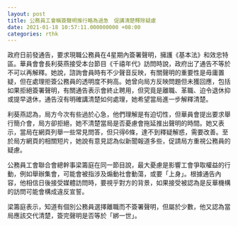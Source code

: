 ```yaml
---
layout: post
title: 公務員工會稱簽聲明推行略為過急　促講清楚釋除疑慮
date: 2021-01-18 10:57:11.000000000 +08:00
categories: rthk
---
```


政府日前發通告，要求現職公務員在4星期內簽署聲明，擁護《基本法》和效忠特區。華員會會長利葵燕接受本台節目《千禧年代》訪問時說，政府出了通告不等於不可以再解釋。她說，諮詢會員時有不少聲音反映，有關聲明的重要性是毋庸置疑，但在處理拒簽公務員的透明度不夠高。她曾向局方反映問題但未獲回應，包括如果拒絕簽署聲明，有關通告表示會終止聘用，但究竟是離職、革職、迫令退休抑或提早退休，通告沒有明確講清楚如何處理，她希望當局進一步解釋清楚。

利葵燕認為，局方今次有些過於心急，他們理解是有迫切性，但華員會提出要求舉行簡介會，局方卻拒絕，她不清楚當局是否憂慮會拖延推出聲明的時間。她又表示，當局在網頁列舉一些常見問答，但只得6條，達不到釋疑解惑，需要改善。至於局方網頁的相關短片，她說有意見認為似新聞報道多些，促請局方重視公務員的疑慮。

公務員工會聯合會總幹事梁籌庭在同一節目說，最大憂慮是影響工會爭取權益的行動，例如舉辦集會，可能會被指涉及煽動社會動蕩，或要「上身」。根據通告內容，他相信日後接受媒體訪問時，要視乎對方的背景，如果接受被認為是反華機構的訪問可能會構成違反宣誓。

梁籌庭表示，知道有個別公務員選擇離職而不簽署聲明，但屬於少數，他又認為當局應該交代清楚，簽完聲明是否等於「綁一世」。
